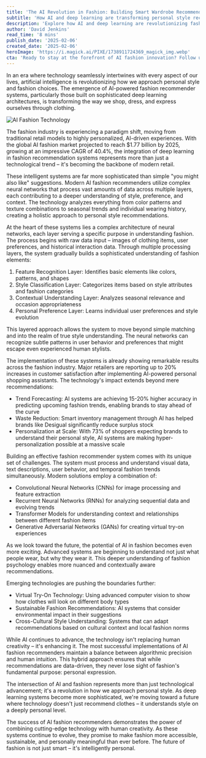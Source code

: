 ```yaml
---
title: 'The AI Revolution in Fashion: Building Smart Wardrobe Recommendations with Deep Learning'
subtitle: 'How AI and deep learning are transforming personal style recommendations'
description: 'Explore how AI and deep learning are revolutionizing fashion through sophisticated wardrobe recommendation systems. With the global AI fashion market projected to reach $1.77 billion by 2025, learn how neural networks are creating personalized style experiences and transforming the retail landscape.'
author: 'David Jenkins'
read_time: '8 mins'
publish_date: '2025-02-06'
created_date: '2025-02-06'
heroImage: 'https://i.magick.ai/PIXE/1738911724369_magick_img.webp'
cta: 'Ready to stay at the forefront of AI fashion innovation? Follow us on LinkedIn at MagickAI to join the conversation about intelligent style recommendations and the future of fashion technology.'
---
```


In an era where technology seamlessly intertwines with every aspect of our lives, artificial intelligence is revolutionizing how we approach personal style and fashion choices. The emergence of AI-powered fashion recommender systems, particularly those built on sophisticated deep learning architectures, is transforming the way we shop, dress, and express ourselves through clothing.

![AI Fashion Technology](https://i.magick.ai/PIXE/1738911724373_magick_img.webp)

The fashion industry is experiencing a paradigm shift, moving from traditional retail models to highly personalized, AI-driven experiences. With the global AI fashion market projected to reach $1.77 billion by 2025, growing at an impressive CAGR of 40.4%, the integration of deep learning in fashion recommendation systems represents more than just a technological trend – it's becoming the backbone of modern retail.

These intelligent systems are far more sophisticated than simple "you might also like" suggestions. Modern AI fashion recommenders utilize complex neural networks that process vast amounts of data across multiple layers, each contributing to a deeper understanding of style, preference, and context. The technology analyzes everything from color patterns and texture combinations to seasonal trends and individual wearing history, creating a holistic approach to personal style recommendations.

At the heart of these systems lies a complex architecture of neural networks, each layer serving a specific purpose in understanding fashion. The process begins with raw data input – images of clothing items, user preferences, and historical interaction data. Through multiple processing layers, the system gradually builds a sophisticated understanding of fashion elements:

1. Feature Recognition Layer: Identifies basic elements like colors, patterns, and shapes
2. Style Classification Layer: Categorizes items based on style attributes and fashion categories
3. Contextual Understanding Layer: Analyzes seasonal relevance and occasion appropriateness
4. Personal Preference Layer: Learns individual user preferences and style evolution

This layered approach allows the system to move beyond simple matching and into the realm of true style understanding. The neural networks can recognize subtle patterns in user behavior and preferences that might escape even experienced human stylists.

The implementation of these systems is already showing remarkable results across the fashion industry. Major retailers are reporting up to 20% increases in customer satisfaction after implementing AI-powered personal shopping assistants. The technology's impact extends beyond mere recommendations:

- Trend Forecasting: AI systems are achieving 15-20% higher accuracy in predicting upcoming fashion trends, enabling brands to stay ahead of the curve
- Waste Reduction: Smart inventory management through AI has helped brands like Desigual significantly reduce surplus stock
- Personalization at Scale: With 73% of shoppers expecting brands to understand their personal style, AI systems are making hyper-personalization possible at a massive scale

Building an effective fashion recommender system comes with its unique set of challenges. The system must process and understand visual data, text descriptions, user behavior, and temporal fashion trends simultaneously. Modern solutions employ a combination of:

- Convolutional Neural Networks (CNNs) for image processing and feature extraction
- Recurrent Neural Networks (RNNs) for analyzing sequential data and evolving trends
- Transformer Models for understanding context and relationships between different fashion items
- Generative Adversarial Networks (GANs) for creating virtual try-on experiences

As we look toward the future, the potential of AI in fashion becomes even more exciting. Advanced systems are beginning to understand not just what people wear, but why they wear it. This deeper understanding of fashion psychology enables more nuanced and contextually aware recommendations.

Emerging technologies are pushing the boundaries further:

- Virtual Try-On Technology: Using advanced computer vision to show how clothes will look on different body types
- Sustainable Fashion Recommendations: AI systems that consider environmental impact in their suggestions
- Cross-Cultural Style Understanding: Systems that can adapt recommendations based on cultural context and local fashion norms

While AI continues to advance, the technology isn't replacing human creativity – it's enhancing it. The most successful implementations of AI fashion recommenders maintain a balance between algorithmic precision and human intuition. This hybrid approach ensures that while recommendations are data-driven, they never lose sight of fashion's fundamental purpose: personal expression.

The intersection of AI and fashion represents more than just technological advancement; it's a revolution in how we approach personal style. As deep learning systems become more sophisticated, we're moving toward a future where technology doesn't just recommend clothes – it understands style on a deeply personal level.

The success of AI fashion recommenders demonstrates the power of combining cutting-edge technology with human creativity. As these systems continue to evolve, they promise to make fashion more accessible, sustainable, and personally meaningful than ever before. The future of fashion is not just smart – it's intelligently personal.